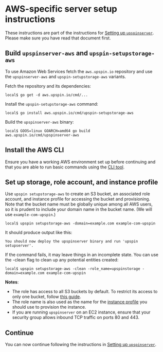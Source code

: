 # AWS-specific server setup instructions

These instructions are part of the instructions for
[Setting up `upspinserver`](/doc/server_setup.md).
Please make sure you have read that document first.

## Build `upspinserver-aws` and `upspin-setupstorage-aws`

To use Amazon Web Services fetch the `aws.upspin.io` repository and use the
`upspinserver-aws` and `upspin-setupstorage-aws` variants.

Fetch the repository and its dependencies:

```
local$ go get -d aws.upspin.io/cmd/...
```

Install the `upspin-setupstorage-aws` command:

```
local$ go install aws.upspin.io/cmd/upspin-setupstorage-aws
```

Build the `upspinserver-aws` binary:

```
local$ GOOS=linux GOARCH=amd64 go build aws.upspin.io/cmd/upspinserver-aws
```

## Install the AWS CLI

Ensure you have a working AWS environment set up before continuing and that you
are able to run basic commands using the
[CLI tool](http://docs.aws.amazon.com/cli/latest/userguide/cli-chap-welcome.html).

## Set up storage, role account, and instance profile

Use `upspin setupstorage-aws` to create an S3 bucket, an associated
role account, and instance profile for accessing the bucket and provisioning.
Note that the bucket name must be globally unique among all AWS users, so it is
prudent to include your domain name in the bucket name.
(We will use `example-com-upspin`.)

```
local$ upspin setupstorage-aws -domain=example.com example-com-upspin
```

It should produce output like this:

```
You should now deploy the upspinserver binary and run 'upspin setupserver'.
```

If the command fails, it may leave things in an incomplete state.
You can use the -clean flag to clean up any potential entities created:

```
local$ upspin setupstorage-aws -clean -role_name=upspinstorage -domain=example.com example-com-upspin
```

**Notes**:

- The role has access to all S3 buckets by default. To restrict its access to
  only one bucket, follow [this guide](https://aws.amazon.com/blogs/security/how-to-restrict-amazon-s3-bucket-access-to-a-specific-iam-role/).
- The role name is also used as the name for the
  [instance profile](http://docs.aws.amazon.com/IAM/latest/UserGuide/id_roles_use_switch-role-ec2_instance-profiles.html)
  you should use to provision the instance.
- If you are running `upspinserver` on an EC2 instance, ensure that your
  security group allows inbound TCP traffic on ports 80 and 443.

## Continue

You can now continue following the instructions in
[Setting up `upspinserver`](/doc/server_setup.md).
